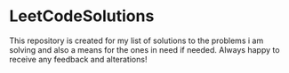 # LeetCodeSolutions
This repository is created for my list of solutions to the problems i am solving and also a means for the ones in need if needed. 
Always happy to receive any feedback and alterations!
